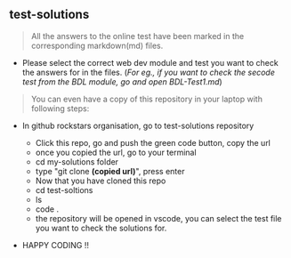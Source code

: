 ## test-solutions

> All the answers to the online test have been marked in the corresponding markdown(md) files.

- Please select the correct web dev module and test you want to check the answers for in the files.
  (_For eg., if you want to check the secode test from the BDL module, go and open BDL-Test1.md_)

> You can even have a copy of this repository in your laptop with following steps:

- In github rockstars organisation, go to test-solutions repository

  - Click this repo, go and push the green code button, copy the url
  - once you copied the url, go to your terminal
  - cd my-solutions folder
  - type "git clone **(copied url)**", press enter
  - Now that you have cloned this repo
  - cd test-soltions
  - ls
  - code .
  - the repository will be opened in vscode, you can select the test file you want to check the solutions for.

- HAPPY CODING !!
